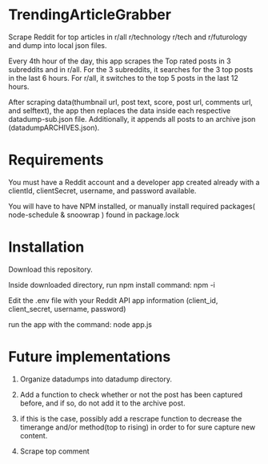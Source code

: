 # TrendingArticleGrabber
Scrape Reddit for top articles in r/all r/technology r/tech and r/futurology and dump into local json files.

Every 4th hour of the day, this app scrapes the Top rated posts in 3 subreddits and in r/all.
For the 3 subreddits, it searches for the 3 top posts in the last 6 hours.
For r/all, it switches to the top 5 posts in the last 12 hours.

After scraping data(thumbnail url, post text, score, post url, comments url, and selftext), the app then replaces the data inside each respective datadump-sub.json file. Additionally, it appends all posts to an archive json (datadumpARCHIVES.json). 

# Requirements

You must have a Reddit account and a developer app created already with a clientId, clientSecret, username, and password available.

You will have to have NPM installed, or manually install required packages( node-schedule & snoowrap ) found in package.lock

# Installation

Download this repository.

Inside downloaded directory, run npm install command: npm -i

Edit the .env file with your Reddit API app information (client_id, client_secret, username, password)

run the app with the command: node app.js

# Future implementations

1. Organize datadumps into datadump directory.

2. Add a function to check whether or not the post has been captured before, and if so, do not add it to the archive post.

  1. if this is the case, possibly add a rescrape function to decrease the timerange and/or method(top to rising) in order to for sure capture new content.

3. Scrape top comment
